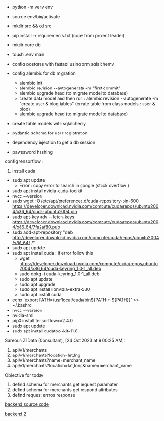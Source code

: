 - python -m venv env

- source env/bin/activate

- mkdir src && cd src

- pip install -r requirements.txt (copy from project leader)

- mkdir core db

- touch .env main

- config postgres with fastapi using orm sqlalchemy

- config alembic for db migration 
    - alembic init 
    - alembic revision --autogenerate -m "first commit" 
    - alembic upgrade head (to migrate model to database)
    - create data model and then run : alembic revision --autogenerate -m "create user & blog tables" (create table from class models : user & blog)
    - alembic upgrade head (to migrate model to database)

- create table models with sqlalchemy

- pydantic schema for user registration

- dependency injection to get a db session

- pawssword hashing


config tensorflow :
1. install cuda 
- sudo apt update
    -  Error : copy error to search in google (stack overflow ) 
- sudo apt install nvidia-cuda-toolkit
- nvcc --version
- sudo wget -O /etc/apt/preferences.d/cuda-repository-pin-600 https://developer.download.nvidia.com/compute/cuda/repos/ubuntu2004/x86_64/cuda-ubuntu2004.pin
- sudo apt-key adv --fetch-keys https://developer.download.nvidia.com/compute/cuda/repos/ubuntu2004/x86_64/7fa2af80.pub
- sudo add-apt-repository "deb http://developer.download.nvidia.com/compute/cuda/repos/ubuntu2004/x86_64/ /"
- sudo apt update
- sudo apt install cuda : if error follow this 
    - wget https://developer.download.nvidia.com/compute/cuda/repos/ubuntu2004/x86_64/cuda-keyring_1.0-1_all.deb
    -   sudo dpkg -i cuda-keyring_1.0-1_all.deb
    -   sudo apt update
    -   sudo apt upgrade
    -   sudo apt install libnvidia-extra-530
    -   sudo apt install cuda
- echo 'export PATH=/usr/local/cuda/bin${PATH:+:${PATH}}' >> ~/.bashrc
- nvcc --version
- nvidia-smi
- pip3 install tensorflow==2.4.0
- sudo apt update
- sudo apt install cudatool-kit-11.6



Sareoun Z1Data (Consultant), [24 Oct 2023 at 9:00:25 AM]:
1. api/v1/merchants
2. api/v1/merchants?location=lat,lng
3. api/v1/merchants?name=merchant_name
4. api/v1/merchants?location=lat,long&name=merchant_name

Objective for today
1. defind  schema for merchants get request paramater
2. defind schema for merchants get respond attributes
3. defind request errros response



[backend source code](https://github.com/renaldyhidayatt/ecomfastapireact)

[backend 2](https://github.com/Olukeye/fastapi-shop-app)